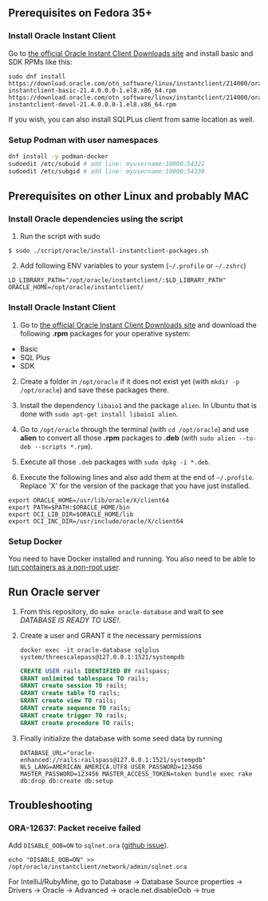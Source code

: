 ## Prerequisites on Fedora 35+

### Install Oracle Instant Client

Go to [the official Oracle Instant Client Downloads site](https://www.oracle.com/database/technologies/instant-client/downloads.html) and install basic and SDK RPMs like this:

```
sudo dnf install https://download.oracle.com/otn_software/linux/instantclient/214000/oracle-instantclient-basic-21.4.0.0.0-1.el8.x86_64.rpm https://download.oracle.com/otn_software/linux/instantclient/214000/oracle-instantclient-devel-21.4.0.0.0-1.el8.x86_64.rpm
```

If you wish, you can also install SQLPLus client from same location as well.

### Setup Podman with user namespaces

```sh
dnf install -y podman-docker
sudoedit /etc/subuid # add line: myusername:10000:54321
sudoedit /etc/subgid # add line: myusername:10000:54330
```

## Prerequisites on other Linux and probably MAC

### Install Oracle dependencies using the script

1. Run the script with sudo
```shell
$ sudo ./script/oracle/install-instantclient-packages.sh
```

2. Add following ENV variables to your system (`~/.profile` or `~/.zshrc`)

```shell
LD_LIBRARY_PATH="/opt/oracle/instantclient/:$LD_LIBRARY_PATH"
ORACLE_HOME=/opt/oracle/instantclient/
```

### Install Oracle Instant Client

1. Go to [the official Oracle Instant Client Downloads site](https://www.oracle.com/database/technologies/instant-client/downloads.html) and download the following **.rpm** packages for your operative system:

  - Basic
  - SQL Plus
  - SDK

2. Create a folder in `/opt/oracle` if it does not exist yet (with `mkdir -p /opt/oracle`) and save these packages there.

3. Install the dependency `libaio1` and the package `alien`.
In Ubuntu that is done with `sudo apt-get install libaio1 alien`.

4. Go to `/opt/oracle` through the terminal (with `cd /opt/oracle`) and use **alien** to convert all those **.rpm** packages to **.deb** (with `sudo alien --to-deb --scripts *.rpm`).

5. Execute all those `.deb` packages with `sudo dpkg -i *.deb`.

6. Execute the following lines and also add them at the end of `~/.profile`. Replace 'X' for the version of the package that you have just installed.

```
export ORACLE_HOME=/usr/lib/oracle/X/client64
export PATH=$PATH:$ORACLE_HOME/bin
export OCI_LIB_DIR=$ORACLE_HOME/lib
export OCI_INC_DIR=/usr/include/oracle/X/client64
```

### Setup Docker

You need to have Docker installed and running. You also need to be able to [run containers as a non-root user](https://docs.docker.com/install/linux/linux-postinstall/).

## Run Oracle server

1. From this repository, do `make oracle-database` and wait to see *DATABASE IS READY TO USE!*.

2. Create a user and GRANT it the necessary permissions
    ```
    docker exec -it oracle-database sqlplus system/threescalepass@127.0.0.1:1521/systempdb
    ```
    ```sql
    CREATE USER rails IDENTIFIED BY railspass;
    GRANT unlimited tablespace TO rails;
    GRANT create session TO rails;
    GRANT create table TO rails;
    GRANT create view TO rails;
    GRANT create sequence TO rails;
    GRANT create trigger TO rails;
    GRANT create procedure TO rails;
    ```

3. Finally initialize the database with some seed data by running
    ```
    DATABASE_URL="oracle-enhanced://rails:railspass@127.0.0.1:1521/systempdb" NLS_LANG=AMERICAN_AMERICA.UTF8 USER_PASSWORD=123456 MASTER_PASSWORD=123456 MASTER_ACCESS_TOKEN=token bundle exec rake db:drop db:create db:setup
    ```

## Troubleshooting

### ORA-12637: Packet receive failed

Add `DISABLE_OOB=ON` to `sqlnet.ora` ([github issue](https://github.com/oracle/docker-images/issues/1352)).

```shell
echo "DISABLE_OOB=ON" >> /opt/oracle/instantclient/network/admin/sqlnet.ora
```

For IntelliJ/RubyMine, go to Database -> Database Source properties -> Drivers -> Oracle -> Advanced -> oracle.net.disableOob -> true
